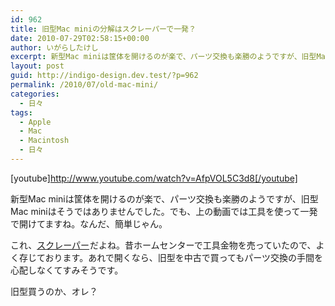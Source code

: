 ```yaml
---
id: 962
title: 旧型Mac miniの分解はスクレーパーで一発？
date: 2010-07-29T02:58:15+00:00
author: いがらしたけし
excerpt: 新型Mac miniは筐体を開けるのが楽で、パーツ交換も楽勝のようですが、旧型Mac miniはそうではありませんでした。でも、上の動画では工具を使って一発で開けてますね。
layout: post
guid: http://indigo-design.dev.test/?p=962
permalink: /2010/07/old-mac-mini/
categories:
  - 日々
tags:
  - Apple
  - Mac
  - Macintosh
  - 日々
---
```

[youtube]http://www.youtube.com/watch?v=AfpVOL5C3d8[/youtube]

新型Mac miniは筐体を開けるのが楽で、パーツ交換も楽勝のようですが、旧型Mac miniはそうではありませんでした。でも、上の動画では工具を使って一発で開けてますね。なんだ、簡単じゃん。

これ、<a href="http://www.amazon.co.jp/gp/product/B000AQOEYC?ie=UTF8&tag=kamiigusajiko-22&linkCode=as2&camp=247&creative=7399&creativeASIN=B000AQOEYC">スクレーパー</a><img src="http://www.assoc-amazon.jp/e/ir?t=kamiigusajiko-22&l=as2&o=9&a=B000AQOEYC" width="1" height="1" border="0" alt="" style="border:none !important; margin:0px !important; padding:0px !important;" />だよね。昔ホームセンターで工具金物を売っていたので、よく存じております。あれで開くなら、旧型を中古で買ってもパーツ交換の手間を心配しなくてすみそうです。

旧型買うのか、オレ？